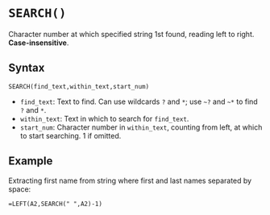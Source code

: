 # `SEARCH()`

Character number at which specified string 1st found, reading left to right. **Case-insensitive**.

## Syntax

```excel
SEARCH(find_text,within_text,start_num)
```

*	`find_text`: Text to find. Can use wildcards `?` and `*`; use `~?` and `~*` to find `?` and `*`.
* `within_text`: Text in which to search for `find_text`.
*	`start_num`: Character number in `within_text`, counting from left, at which to start searching. 1 if omitted.

## Example

Extracting first name from string where first and last names separated by space:

```excel
=LEFT(A2,SEARCH(" ",A2)-1)
```
